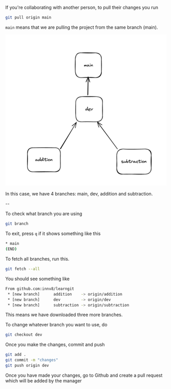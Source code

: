 If you're collaborating with another person, to pull their changes you run

```sh
git pull origin main
```

`main` means that we are pulling the project from the same branch (main).

![branches](./branches.png)

In this case, we have 4 branches: main, dev, addition and subtraction.

--

To check what branch you are using

```sh
git branch
```

To exit, press `q` if it shows something like this
```sh
* main
(END)
```


To fetch all branches, run this.

```sh
git fetch --all
```

You should see something like

```sh
From github.com:innv8/learngit
 * [new branch]      addition    -> origin/addition
 * [new branch]      dev         -> origin/dev
 * [new branch]      subtraction -> origin/subtraction
```

This means we have downloaded three more branches.

To change whatever branch you want to use, do

```sh
git checkout dev
```

Once you make the changes, commit and push
```sh
git add .
git commit -m "changes"
git push origin dev
```

Once you have made your changes, go to Github and create a pull request which will be added by the manager